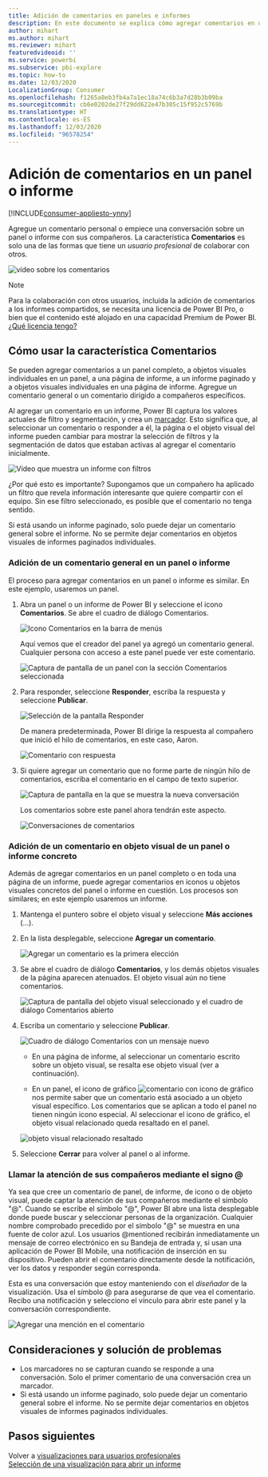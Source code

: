 ```yaml
---
title: Adición de comentarios en paneles e informes
description: En este documento se explica cómo agregar comentarios en un panel, un informe o un objeto visual, y cómo usar los comentarios para mantener conversaciones con los colaboradores.
author: mihart
ms.author: mihart
ms.reviewer: mihart
featuredvideoid: ''
ms.service: powerbi
ms.subservice: pbi-explore
ms.topic: how-to
ms.date: 12/03/2020
LocalizationGroup: Consumer
ms.openlocfilehash: f1265a8eb3fb4a7a1ec18a74c6b3a7d28b3b09ba
ms.sourcegitcommit: cb6e0202de27f29dd622e47b305c15f952c5769b
ms.translationtype: HT
ms.contentlocale: es-ES
ms.lasthandoff: 12/03/2020
ms.locfileid: "96578254"
---
```

# <a name="add-comments-to-a-dashboard-or-report"></a>Adición de comentarios en un panel o informe

[!INCLUDE[consumer-appliesto-ynny](../includes/consumer-appliesto-ynny.md)]

Agregue un comentario personal o empiece una conversación sobre un panel o informe con sus compañeros. La característica **Comentarios** es solo una de las formas que tiene un *usuario profesional* de colaborar con otros. 

![vídeo sobre los comentarios](media/end-user-comment/comment.gif)

> [!NOTE]
> Para la colaboración con otros usuarios, incluida la adición de comentarios a los informes compartidos, se necesita una licencia de Power BI Pro, o bien que el contenido esté alojado en una capacidad Premium de Power BI. [¿Qué licencia tengo?](end-user-license.md)

## <a name="how-to-use-the-comments-feature"></a>Cómo usar la característica Comentarios
Se pueden agregar comentarios a un panel completo, a objetos visuales individuales en un panel, a una página de informe, a un informe paginado y a objetos visuales individuales en una página de informe. Agregue un comentario general o un comentario dirigido a compañeros específicos.  

Al agregar un comentario en un informe, Power BI captura los valores actuales de filtro y segmentación, y crea un [marcador](end-user-bookmarks.md). Esto significa que, al seleccionar un comentario o responder a él, la página o el objeto visual del informe pueden cambiar para mostrar la selección de filtros y la segmentación de datos que estaban activas al agregar el comentario inicialmente.  

![Vídeo que muestra un informe con filtros](media/end-user-comment/power-bi-comment.gif)

¿Por qué esto es importante? Supongamos que un compañero ha aplicado un filtro que revela información interesante que quiere compartir con el equipo. Sin ese filtro seleccionado, es posible que el comentario no tenga sentido.

Si está usando un informe paginado, solo puede dejar un comentario general sobre el informe.  No se permite dejar comentarios en objetos visuales de informes paginados individuales.

### <a name="add-a-general-comment-to-a-dashboard-or-report"></a>Adición de un comentario general en un panel o informe
El proceso para agregar comentarios en un panel o informe es similar.  En este ejemplo, usaremos un panel. 

1. Abra un panel o un informe de Power BI y seleccione el icono **Comentarios**. Se abre el cuadro de diálogo Comentarios.

    ![Icono Comentarios en la barra de menús](media/end-user-comment/power-bi-comment-icon.png)

    Aquí vemos que el creador del panel ya agregó un comentario general.  Cualquier persona con acceso a este panel puede ver este comentario.

    ![Captura de pantalla de un panel con la sección Comentarios seleccionada](media/end-user-comment/power-bi-first-comments.png)

2. Para responder, seleccione **Responder**, escriba la respuesta y seleccione **Publicar**.  

    ![Selección de la pantalla Responder](media/end-user-comment/power-bi-comments-reply.png)

    De manera predeterminada, Power BI dirige la respuesta al compañero que inició el hilo de comentarios, en este caso, Aaron. 

    ![Comentario con respuesta](media/end-user-comment/power-bi-respond.png)

 3. Si quiere agregar un comentario que no forme parte de ningún hilo de comentarios, escriba el comentario en el campo de texto superior.

    ![Captura de pantalla en la que se muestra la nueva conversación](media/end-user-comment/power-bi-new-commenting.png)

    Los comentarios sobre este panel ahora tendrán este aspecto.

    ![Conversaciones de comentarios](media/end-user-comment/power-bi-conversation.png)

### <a name="add-a-comment-to-a-specific-dashboard-or-report-visual"></a>Adición de un comentario en objeto visual de un panel o informe concreto
Además de agregar comentarios en un panel completo o en toda una página de un informe, puede agregar comentarios en iconos u objetos visuales concretos del panel o informe en cuestión. Los procesos son similares; en este ejemplo usaremos un informe.

1. Mantenga el puntero sobre el objeto visual y seleccione **Más acciones** (...).    
2. En la lista desplegable, seleccione **Agregar un comentario**.

    ![Agregar un comentario es la primera elección](media/end-user-comment/power-bi-comment-reports.png)  

3.  Se abre el cuadro de diálogo **Comentarios**, y los demás objetos visuales de la página aparecen atenuados. El objeto visual aún no tiene comentarios. 

    ![Captura de pantalla del objeto visual seleccionado y el cuadro de diálogo Comentarios abierto](media/end-user-comment/power-bi-comments-column.png)  

4. Escriba un comentario y seleccione **Publicar**.

    ![Cuadro de diálogo Comentarios con un mensaje nuevo](media/end-user-comment/power-bi-comment-spikes.png)  

    - En una página de informe, al seleccionar un comentario escrito sobre un objeto visual, se resalta ese objeto visual (ver a continuación).

    - En un panel, el icono de gráfico ![comentario con icono de gráfico](media/end-user-comment/power-bi-comment-chart-icon.png) nos permite saber que un comentario está asociado a un objeto visual específico. Los comentarios que se aplican a todo el panel no tienen ningún icono especial. Al seleccionar el icono de gráfico, el objeto visual relacionado queda resaltado en el panel.
    

    ![objeto visual relacionado resaltado](media/end-user-comment/power-bi-highlights.png)

5. Seleccione **Cerrar** para volver al panel o al informe.

### <a name="get-your-colleagues-attention-by-using-the--sign"></a>Llamar la atención de sus compañeros mediante el signo @
Ya sea que cree un comentario de panel, de informe, de icono o de objeto visual, puede captar la atención de sus compañeros mediante el símbolo "\@".  Cuando se escribe el símbolo "\@", Power BI abre una lista desplegable donde puede buscar y seleccionar personas de la organización. Cualquier nombre comprobado precedido por el símbolo "\@" se muestra en una fuente de color azul. Los usuarios @mentioned recibirán inmediatamente un mensaje de correo electrónico en su Bandeja de entrada y, si usan una aplicación de Power BI Mobile, una notificación de inserción en su dispositivo. Pueden abrir el comentario directamente desde la notificación, ver los datos y responder según corresponda.

Esta es una conversación que estoy manteniendo con el *diseñador* de la visualización. Usa el símbolo @ para asegurarse de que vea el comentario. Recibo una notificación y selecciono el vínculo para abrir este panel y la conversación correspondiente.  

![Agregar una mención en el comentario](media/end-user-comment/power-bi-comment-conversation.png)  

## <a name="considerations-and-troubleshooting"></a>Consideraciones y solución de problemas

- Los marcadores no se capturan cuando se responde a una conversación. Solo el primer comentario de una conversación crea un marcador.
- Si está usando un informe paginado, solo puede dejar un comentario general sobre el informe.  No se permite dejar comentarios en objetos visuales de informes paginados individuales.

## <a name="next-steps"></a>Pasos siguientes
Volver a [visualizaciones para usuarios profesionales](end-user-visualizations.md)    
[Selección de una visualización para abrir un informe](end-user-report-open.md)
